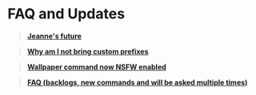 # FAQ and Updates

>[**Jeanne's future**](https://github.com/ZaneRE544/ZaneRE544/blob/main/Future%20of%20Jeanne.md)


>[**Why am I not bring custom prefixes**](https://github.com/ZaneRE544/ZaneRE544/blob/main/Custom%20prefixes%20in%20Jeanne.md)


>[**Wallpaper command now NSFW enabled**](https://github.com/ZaneRE544/ZaneRE544/blob/main/Why%20the%20wallpaper%20command%20is%20now%20NSFW%20enabled.txt)


>[**FAQ (backlogs, new commands and will be asked multiple times)**](https://github.com/ZaneRE544/ZaneRE544/blob/main/FAQ.txt)
